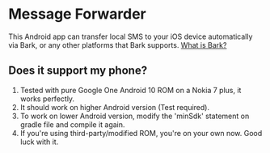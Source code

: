 # Message Forwarder

This Android app can transfer local SMS to your iOS device automatically via Bark, or any other platforms that Bark supports. [What is Bark?](https://github.com/Finb/Bark)

## Does it support my phone?

1. Tested with pure Google One Android 10 ROM on a Nokia 7 plus, it works perfectly. 
2. It should work on higher Android version (Test required).
3. To work on lower Android version, modify the 'minSdk' statement on gradle file and compile it again.
4. If you're using third-party/modified ROM, you're on your own now. Good luck with it.
